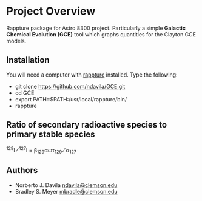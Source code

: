 Project Overview
========

Rappture package for Astro 8300 project. Particularly a simple **Galactic Chemical Evolution (GCE)** tool which graphs quantities for the Clayton GCE models.

Installation
------------

You will need a computer with [rappture](https://nanohub.org/infrastructure/rappture/) installed.  Type the following:

* git clone https://github.com/ndavila/GCE.git
* cd GCE
* export PATH=$PATH:/usr/local/rappture/bin/
* rappture

Ratio of secondary radioactive species to primary stable species
----------------------------------------------------------------

<sup>129</sup>I &frasl; <sup>127</sup>I = &beta;<sub>129</sub>&alpha;&omega;&tau;<sub>129</sub> &frasl; &alpha;<sub>127</sub>

Authors
-------

- Norberto J. Davila <ndavila@clemson.edu>
- Bradley S. Meyer <mbradle@clemson.edu>
